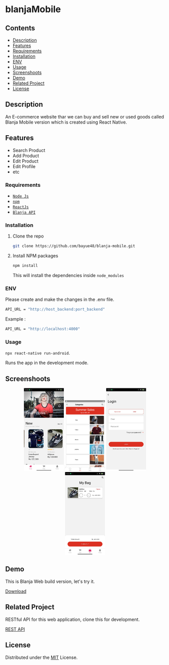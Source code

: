 # blanjaMobile

<div align="center">
</div>

## Contents

- [Description](#description)
- [Features](#features)
- [Requirements](#requirements)
- [Installation](#installation)
- [ENV](#ENV)
- [Usage](#Usage)
- [Screenshoots](#screenshoots)
- [Demo](#demo)
- [Related Project](#related-project)
- [License](#license)

## Description

An E-commerce website thar we can buy and sell new or used goods called Blanja Mobile version which is created using React Native.

## Features

- Search Product
- Add Product
- Edit Product
- Edit Profile
- etc

### Requirements

- [`Node Js`](https://nodejs.org/en/)
- [`npm`](https://www.npmjs.com/get-npm)
- [`ReactJs`](https://reactjs.org/)
- [`Blanja API`](https://github.com/bayue48/blanja-api.git)

### Installation

1. Clone the repo
   ```sh
   git clone https://github.com/bayue48/blanja-mobile.git
   ```
2. Install NPM packages
   ```sh
   npm install
   ```
   This will install the dependencies inside `node_modules`
   
### ENV

Please create and make the changes in the .env file.

```bash
API_URL = "http://host_backend:port_backend"
```

Example :

```bash
API_URL = "http://localhost:4000"
```

### Usage

`npx react-native run-android`.

Runs the app in the development mode.

## Screenshoots

<div align="center">
   <img width="25%" src="./Image%202021-02-09%20at%2010.14.18%20AM.jpeg">
   <img width="25%" src="./com.blanjamobile_Screenshot_2021.02.09_13.48.26.png">
   <img width="25%" src="./Image%202021-02-09%20at%2010.14.19%20AM.jpeg">
   <img width="25%" src="./Image%202021-02-09%20at%2010.14.19%20AM%20(1).jpeg">
</div>

## Demo

This is Blanja Web build version, let's try it.

[Download](http://)

## Related Project

RESTful API for this web application, clone this for development.

<a href="https://github.com/bayue48/blanja-api.git">REST API</a>

## License

Distributed under the [MIT](https://github.com/bayue48/blanja-mobile/blob/master/LICENSE) License.